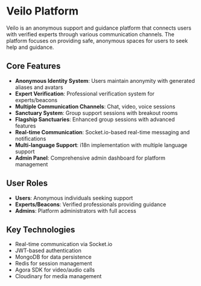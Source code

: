 # Veilo Platform

Veilo is an anonymous support and guidance platform that connects users with verified experts through various communication channels. The platform focuses on providing safe, anonymous spaces for users to seek help and guidance.

## Core Features

- **Anonymous Identity System**: Users maintain anonymity with generated aliases and avatars
- **Expert Verification**: Professional verification system for experts/beacons
- **Multiple Communication Channels**: Chat, video, voice sessions
- **Sanctuary System**: Group support sessions with breakout rooms
- **Flagship Sanctuaries**: Enhanced group sessions with advanced features
- **Real-time Communication**: Socket.io-based real-time messaging and notifications
- **Multi-language Support**: i18n implementation with multiple language support
- **Admin Panel**: Comprehensive admin dashboard for platform management

## User Roles

- **Users**: Anonymous individuals seeking support
- **Experts/Beacons**: Verified professionals providing guidance
- **Admins**: Platform administrators with full access

## Key Technologies

- Real-time communication via Socket.io
- JWT-based authentication
- MongoDB for data persistence
- Redis for session management
- Agora SDK for video/audio calls
- Cloudinary for media management